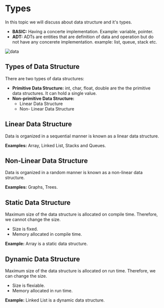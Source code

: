 # Types
In this topic we will discuss about data structure and it's types.
- **BASIC:** Having a concerte implementation. Example: variable, pointer.
- **ADT:** ADTs are entities that are definition of data and operation but do not have any concerete implementation. example: list, queue, stack etc.

![data](https://static.javatpoint.com/ds/images/ds-introduction.png)

## Types of Data Structure
There are two types of data structures:
- **Primitive Data Structure:**
int, char, float, double are the the primitive data structures. It can hold a single value.
- **Non-primitive Data Structure:**
    - Linear Data Structure 
    - Non- Linear Data Structure

## Linear Data Structure
Data is organized in a sequential manner is known as a linear data structure.

**Examples:** Array, Linked List, Stacks and Queues.

## Non-Linear Data Structure
Data is organized in a random manner is known as a non-linear data structure.
    
**Examples:** Graphs, Trees.

## Static Data Structure
Maximum size of the data structure is allocated on compile time. Therefore, we cannot change the size.
- Size is fixed.
- Memory allocated in compile time.


**Example:** Array is a static data structure.
## Dynamic Data Structure
Maximum size of the data structure is allocated on run time. Therefore, we can change the size.
- Size is flexiable.
- Memory allocated in run time.


**Example:** Linked List is a dynamic data structure.

